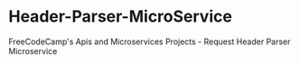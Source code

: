 # Header-Parser-MicroService
FreeCodeCamp's Apis and Microservices Projects - Request Header Parser Microservice

